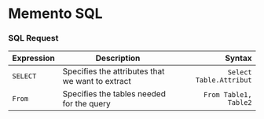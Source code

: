 # Memento SQL

### SQL Request

Expression | Description | Syntax
:--- | --- | ---:
`SELECT` | Specifies the attributes that we want to extract | `Select Table.Attribut`
`From` | Specifies the tables needed for the query | `From Table1, Table2`


